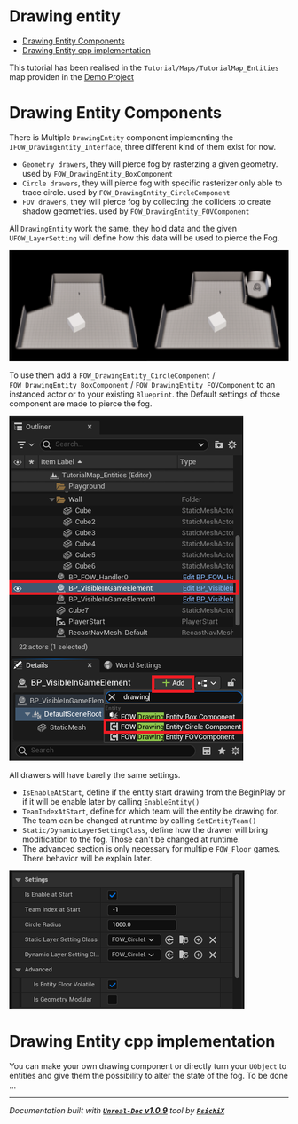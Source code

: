 # Drawing entity

- [Drawing Entity Components](#drawing-entity-components)
- [Drawing Entity cpp implementation](#drawing-entity-cpp-implementation)

This tutorial has been realised in the `Tutorial/Maps/TutorialMap_Entities` map providen in the
[Demo Project](https://github.com/gandoulf/LayeredFOW_Demo)

# Drawing Entity Components

There is Multiple `DrawingEntity` component implementing the `IFOW_DrawingEntity_Interface`, three different
kind of them exist for now.
* `Geometry drawers`, they will pierce fog by rasterzing a given geometry. used by `FOW_DrawingEntity_BoxComponent`
* `Circle drawers`, they will pierce fog with specific rasterizer only able to trace circle. used by `FOW_DrawingEntity_CircleComponent`
* `FOV drawers`, they will pierce fog by collecting the colliders to create shadow geometries. used by `FOW_DrawingEntity_FOVComponent`

All `DrawingEntity` work the same, they hold data and the given `UFOW_LayerSetting` will define
how this data will be used to pierce the Fog.

![DrawingEntity](../../../Assets/Tutorial/Entities/Drawing/0_DefaultDrawingSetupMerged.png)

To use them add a `FOW_DrawingEntity_CircleComponent` / `FOW_DrawingEntity_BoxComponent` / `FOW_DrawingEntity_FOVComponent` 
to an instanced actor or to your existing `Blueprint`. the Default settings of those component are made to pierce the fog.

![DrawingEntity](../../../Assets/Tutorial/Entities/Drawing/1_AddingDrawingCircleToActor.png)

All drawers will have barelly the same settings.
* `IsEnableAtStart`, define if the entity start drawing from the BeginPlay or if it will be enable later by calling `EnableEntity()`
* `TeamIndexAtStart`, define for which team will the entity be drawing for. The team can be changed at runtime by calling `SetEntityTeam()`
* `Static/DynamicLayerSettingClass`, define how the drawer will bring modification to the fog. Those can't be changed at runtime.
* The advanced section is only necessary for multiple `FOW_Floor` games. There behavior will be explain later.

![DrawingEntity](../../../Assets/Tutorial/Entities/Drawing/2_DrawingEnitySettingsOverView.png)

# Drawing Entity cpp implementation

You can make your own drawing component or directly turn your `UObject` to entities and give them
the possibility to alter the state of the fog. To be done ...

---
_Documentation built with [**`Unreal-Doc` v1.0.9**](https://github.com/PsichiX/unreal-doc) tool by [**`PsichiX`**](https://github.com/PsichiX)_